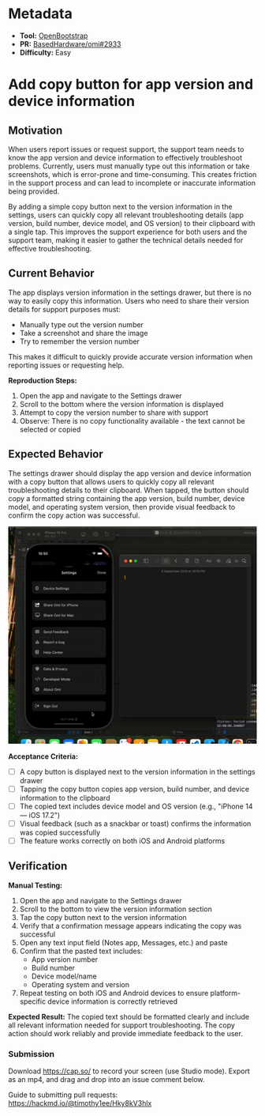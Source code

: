 # Metadata

- **Tool:** [OpenBootstrap](https://openbootstrap.onrender.com/pr/BasedHardware/omi/2933)
- **PR:** [BasedHardware/omi#2933](https://github.com/BasedHardware/omi/pull/2933)
- **Difficulty:** Easy

# Add copy button for app version and device information

## Motivation

When users report issues or request support, the support team needs to know the app version and device information to effectively troubleshoot problems. Currently, users must manually type out this information or take screenshots, which is error-prone and time-consuming. This creates friction in the support process and can lead to incomplete or inaccurate information being provided.

By adding a simple copy button next to the version information in the settings, users can quickly copy all relevant troubleshooting details (app version, build number, device model, and OS version) to their clipboard with a single tap. This improves the support experience for both users and the support team, making it easier to gather the technical details needed for effective troubleshooting.

## Current Behavior

The app displays version information in the settings drawer, but there is no way to easily copy this information. Users who need to share their version details for support purposes must:
- Manually type out the version number
- Take a screenshot and share the image
- Try to remember the version number

This makes it difficult to quickly provide accurate version information when reporting issues or requesting help.

**Reproduction Steps:**
1. Open the app and navigate to the Settings drawer
2. Scroll to the bottom where the version information is displayed
3. Attempt to copy the version number to share with support
4. Observe: There is no copy functionality available - the text cannot be selected or copied

## Expected Behavior

The settings drawer should display the app version and device information with a copy button that allows users to quickly copy all relevant troubleshooting details to their clipboard. When tapped, the button should copy a formatted string containing the app version, build number, device model, and operating system version, then provide visual feedback to confirm the copy action was successful.

![Expected behaviour](assets/omi-issue-2-expected.gif)

**Acceptance Criteria:**
- [ ] A copy button is displayed next to the version information in the settings drawer
- [ ] Tapping the copy button copies app version, build number, and device information to the clipboard
- [ ] The copied text includes device model and OS version (e.g., "iPhone 14 — iOS 17.2")
- [ ] Visual feedback (such as a snackbar or toast) confirms the information was copied successfully
- [ ] The feature works correctly on both iOS and Android platforms

## Verification

**Manual Testing:**
1. Open the app and navigate to the Settings drawer
2. Scroll to the bottom to view the version information section
3. Tap the copy button next to the version information
4. Verify that a confirmation message appears indicating the copy was successful
5. Open any text input field (Notes app, Messages, etc.) and paste
6. Confirm that the pasted text includes:
   - App version number
   - Build number
   - Device model/name
   - Operating system and version
7. Repeat testing on both iOS and Android devices to ensure platform-specific device information is correctly retrieved

**Expected Result:**
The copied text should be formatted clearly and include all relevant information needed for support troubleshooting. The copy action should work reliably and provide immediate feedback to the user.

### Submission
Download https://cap.so/ to record your screen (use Studio mode). Export as an mp4, and drag and drop into an issue comment below.

Guide to submitting pull requests: https://hackmd.io/@timothy1ee/Hky8kV3hlx